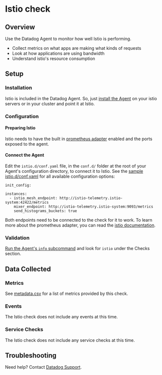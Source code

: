 # Istio check

## Overview

Use the Datadog Agent to monitor how well Istio is performing.

* Collect metrics on what apps are making what kinds of requests
* Look at how applications are using bandwidth
* Understand istio's resource consumption

## Setup

### Installation

Istio is included in the Datadog Agent. So, just [install the Agent][1] on your istio servers or in your cluster and point it at Istio.

### Configuration

#### Preparing Istio

Istio needs to have the built in [prometheus adapter][2] enabled and the ports exposed to the agent.

#### Connect the Agent

Edit the `istio.d/conf.yaml` file, in the `conf.d/` folder at the root of your Agent's configuration directory, to connect it to Istio. See the [sample istio.d/conf.yaml][3] for all available configuration options:

```
init_config:

instances:
  - istio_mesh_endpoint: http://istio-telemetry.istio-system:42422/metrics
    mixer_endpoint: http://istio-telemetry.istio-system:9093/metrics
    send_histograms_buckets: true
```

Both endpoints need to be connected to the check for it to work. To learn more about the prometheus adapter, you can read the [istio documentation][4].

### Validation

[Run the Agent's `info` subcommand][5] and look for `istio` under the Checks section.

## Data Collected

### Metrics

See [metadata.csv][6] for a list of metrics provided by this check.

### Events
The Istio check does not include any events at this time.

### Service Checks
The Istio check does not include any service checks at this time.

## Troubleshooting
Need help? Contact [Datadog Support][7].

[1]: https://app.datadoghq.com/account/settings#agent
[2]: https://istio.io/docs/tasks/telemetry/querying-metrics.html#about-the-prometheus-add-on
[3]: https://github.com/DataDog/integrations-core/blob/master/istio/datadog_checks/istio/data/conf.yaml.example
[4]: https://istio.io/docs/tasks/telemetry/querying-metrics.html#about-the-prometheus-add-on
[5]: https://docs.datadoghq.com/agent/faq/agent-status-and-information/
[6]: https://github.com/DataDog/integrations-core/blob/master/istio/metadata.csv
[7]: https://docs.datadoghq.com/help/
